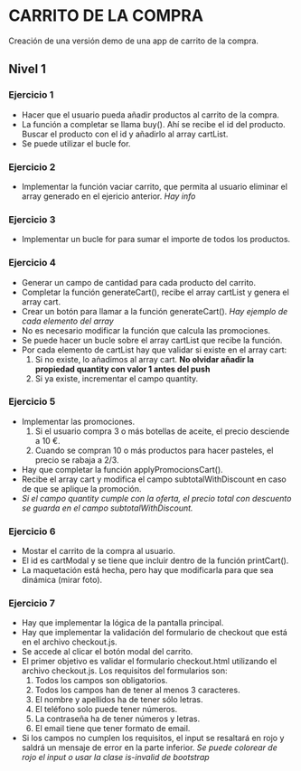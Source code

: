 # CARRITO DE LA COMPRA  

Creación de una versión demo de una app de carrito de la compra.  
## Nivel 1  
### Ejercicio 1
- Hacer que el usuario pueda añadir productos al carrito de la compra.  
- La función a completar se llama buy(). Ahí se recibe el id del producto.  
Buscar el producto con el id y añadirlo al array cartList.  
- Se puede utilizar el bucle for.

### Ejercicio 2  
- Implementar la función vaciar carrito, que permita al usuario eliminar el array generado en el ejericio anterior. *Hay info*

### Ejercicio 3
- Implementar un bucle for para sumar el importe de todos los productos.  

### Ejercicio 4  
- Generar un campo de cantidad para cada producto del carrito.  
- Completar la función generateCart(), recibe el array cartList y genera el array cart.  
- Crear un botón para llamar a la función generateCart(). *Hay ejemplo de cada elemento del array*
- No es necesario modificar la función que calcula las promociones.  
- Se puede hacer un bucle sobre el array cartList que recibe la función.  
- Por cada elemento de cartList hay que validar si existe en el array cart:  
    1. Si no existe, lo añadimos al array cart. **No olvidar añadir la propiedad quantity con valor 1 antes del push**
    2. Si ya existe, incrementar el campo quantity.

### Ejercicio 5  
- Implementar las promociones.  
    1. Si el usuario compra 3 o más botellas de aceite, el precio desciende a 10 €.  
    2. Cuando se compran 10 o más productos para hacer pasteles, el precio se rabaja a 2/3.
- Hay que completar la función applyPromocionsCart().  
- Recibe el array cart y modifica el campo subtotalWithDiscount en caso de que se aplique la promoción.  
- *Si el campo quantity cumple con la oferta, el precio total con descuento se guarda en el campo subtotalWithDiscount.*  

### Ejercicio 6  
- Mostar el carrito de la compra al usuario.  
- El id es cartModal y se tiene que incluir dentro de la función printCart().  
- La maquetación está hecha, pero hay que modificarla para que sea dinámica (mirar foto).  

### Ejercicio 7  
- Hay que implementar la lógica de la pantalla principal.  
- Hay que implementar la validación del formulario de checkout que está en el archivo checkout.js.  
- Se accede al clicar el botón modal del carrito.  
- El primer objetivo es validar el formulario checkout.html utilizando el archivo checkout.js. Los requisitos del formularios son:
    1. Todos los campos son obligatorios.
    2. Todos los campos han de tener al menos 3 caracteres.
    3. El nombre y apellidos ha de tener sólo letras. 
    4. El teléfono solo puede tener números.
    5. La contraseña ha de tener números y letras.  
    6. El email tiene que tener formato de email.  
- Si los campos no cumplen los requisitos, el input se resaltará en rojo y saldrá un mensaje de error en la parte inferior. *Se puede colorear de rojo el input o usar la clase is-invalid de bootstrap*

